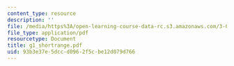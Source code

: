 ```yaml
---
content_type: resource
description: ''
file: /media/https%3A/open-learning-course-data-rc.s3.amazonaws.com/3-014-materials-laboratory-fall-2006/93b3e37e5dccd0962f5cbe12d079d766_g1_shortrange.pdf
file_type: application/pdf
resourcetype: Document
title: g1_shortrange.pdf
uid: 93b3e37e-5dcc-d096-2f5c-be12d079d766
---
```

